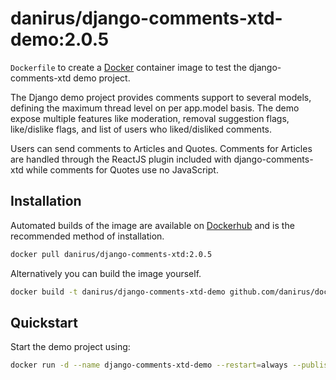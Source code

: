 # danirus/django-comments-xtd-demo:2.0.5

`Dockerfile` to create a [Docker](https://www.docker.com/) container image to test the django-comments-xtd demo project.

The Django demo project provides comments support to several models, defining the maximum thread level on per app.model basis. The demo expose multiple features like moderation, removal suggestion flags, like/dislike flags, and list of users who liked/disliked comments. 

Users can send comments to Articles and Quotes. Comments for Articles are handled through the ReactJS plugin included with django-comments-xtd while comments for Quotes use no JavaScript.

## Installation

Automated builds of the image are available on [Dockerhub](https://hub.docker.com/r/danirus/django-comments-xtd-demo) and is the recommended method of installation.

```bash
docker pull danirus/django-comments-xtd:2.0.5
```

Alternatively you can build the image yourself.

```bash
docker build -t danirus/django-comments-xtd-demo github.com/danirus/docker-django-comments-xtd-demo
```

## Quickstart

Start the demo project using:

```bash
docker run -d --name django-comments-xtd-demo --restart=always --publish 80:8000 danirus/django-comments-xtd-demo:2.0.5
```

